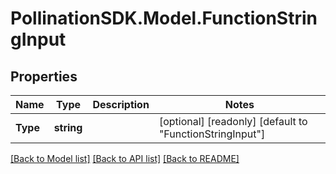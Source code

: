 
# PollinationSDK.Model.FunctionStringInput

## Properties

Name | Type | Description | Notes
------------ | ------------- | ------------- | -------------
**Type** | **string** |  | [optional] [readonly] [default to "FunctionStringInput"]

[[Back to Model list]](../README.md#documentation-for-models)
[[Back to API list]](../README.md#documentation-for-api-endpoints)
[[Back to README]](../README.md)

